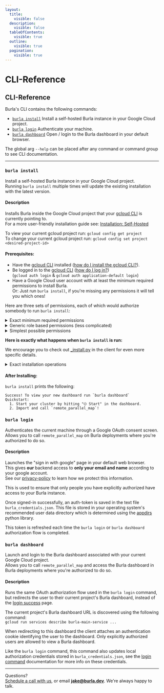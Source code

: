 ```yaml
---
layout:
  title:
    visible: false
  description:
    visible: false
  tableOfContents:
    visible: true
  outline:
    visible: true
  pagination:
    visible: true
---
```


# CLI-Reference

## CLI-Reference

Burla's CLI contains the following commands:

* [`burla install`](CLI-Reference.md#burla-install) Install a self-hosted Burla instance in your Google Cloud project.
* [`burla login`](CLI-Reference.md#burla-login) Authenticate your machine.
* [`burla dashboard`](CLI-Reference.md#burla-dashboard) Open / login to the Burla dashboard in your default browser.

The global arg `--help` can be placed after any command or command group to see CLI documentation.

***

### `burla install`

Install a self-hosted Burla instance in your Google Cloud project.\
Running `burla install` multiple times will update the existing installation with the latest version.

#### **Description**

Installs Burla inside the Google Cloud project that your [gcloud CLI](https://cloud.google.com/sdk/gcloud) is currently pointing to.\
For a more user-friendly installation guide see: [Installation: Self-Hosted](installation-self-hosted.md)

To view your current gcloud project run: `gcloud config get project`\
To change your current gcloud project run: `gcloud config set project <desired-project-id>`&#x20;

#### **Prerequisites:**

* Have the [gcloud CLI](https://cloud.google.com/sdk/gcloud) installed ([how do I install the gcloud CLI?](https://cloud.google.com/sdk/docs/install)).
* Be logged in to the [gcloud CLI](https://cloud.google.com/sdk/gcloud) ([how do I log in?](https://cloud.google.com/sdk/docs/authorizing#user-account))\
  (`gcloud auth login` & `gcloud auth application-default login`)
* Have a Google Cloud user account with at least the minimum required permissions to install Burla.\
  Or: Just run `burla install`, if you're missing any permissions it will tell you which ones!

Here are three sets of permissions, each of which would authorize somebody to run `burla install`:

<details>

<summary>Exact minimum required permissions</summary>

1. Service Usage API (`serviceusage.googleapis.com`):
   * `serviceusage.services.enable` for enabling:
     * `compute.googleapis.com`
     * `run.googleapis.com`
     * `firestore.googleapis.com`
     * `cloudresourcemanager.googleapis.com`
     * `secretmanager.googleapis.com`
2. Compute Engine API (`compute.googleapis.com`):
   * `compute.firewalls.create`
   * `compute.firewalls.get` (to check if firewall rule exists)
   * `compute.networks.updatePolicy`
3. Secret Manager API (`secretmanager.googleapis.com`):
   * `secretmanager.secrets.create`
   * `secretmanager.secrets.get`
   * `secretmanager.versions.add`
4. Firestore API (`firestore.googleapis.com`):
   * `datastore.databases.create`
   * `datastore.databases.get`
   * `datastore.documents.create`
   * `datastore.documents.write`
5. Cloud Run API (`run.googleapis.com`):
   * `run.services.create`
   * `run.services.update`
   * `run.services.get`
   * `run.services.setIamPolicy` (for --allow-unauthenticated flag)

Here is an IAM role definition for this permission set:

```yaml
title: "Burla Installation Role"
description: "Minimum permissions needed to install Burla"
stage: "GA"
includedPermissions:
- serviceusage.services.enable
- compute.firewalls.create
- compute.firewalls.get
- compute.networks.updatePolicy
- secretmanager.secrets.create
- secretmanager.secrets.get
- secretmanager.versions.add
- datastore.databases.create
- datastore.databases.get
- datastore.documents.create
- datastore.documents.write
- run.services.create
- run.services.update
- run.services.get
- run.services.setIamPolicy
```

</details>

<details>

<summary>Generic role based permissions (less complicated)</summary>

Burla can be installed by users having the following generic roles:

1. Service Usage Admin (`roles/serviceusage.serviceUsageAdmin`)
2. Cloud Run Admin (`roles/run.admin`)
3. Compute Network Admin (`roles/compute.networkAdmin`)
4. Secret Manager Admin (`roles/secretmanager.admin`)
5. Firestore Database Admin (`roles/datastore.owner`)

</details>

<details>

<summary>Simplest possible permissions</summary>

Burla can be installed with either of the following roles:

* Project Owner (`roles/owner`)
* Project Editor (`roles/editor`)

</details>

**Here is exactly what happens when `burla install` is run:**

We encourage you to check out [\_install.py](https://github.com/Burla-Cloud/burla/blob/main/client/src/burla/_install.py) in the client for even more specific details.

<details>

<summary>Exact installation operations</summary>

1. &#x20;Required services are enabled (if they are not already enabled):
   * `gcloud services enable` is called on:
     * `compute.googleapis.com`
     * `run.googleapis.com`
     * `firestore.googleapis.com`
     * `cloudresourcemanager.googleapis.com`
     * `secretmanager.googleapis.com`
2. Port `8080` is opened on any GCE VM having the tag `burla-cluster-node`:
   * `gcloud compute firewall-rules create burla-cluster-node-firewall \`\
     `--action=ALLOW --rules=tcp:8080 --target-tags=burla-cluster-node ...`
3. &#x20;A secret is created that's used to encrypt auth cookies in the dashboard:
   * `gcloud secrets describe burla-cluster-id-token`&#x20;
   * `gcloud secrets create burla-cluster-id-token ...`&#x20;
4. A Google Cloud Firestore database is created:\
   (manages information displayed in the dashboard)
   * `gcloud firestore databases create --database=burla ...`&#x20;
5. Your Google account (that you are currently logged in to `gcloud` with) is set as the only user authorized to access this new Burla deployment.
   * This account is discovered using the following command:\
     `gcloud auth list --filter=status:ACTIVE --format="value(account)"`
   * Once set, this cannot be changed by other users running `burla install` again.
6. &#x20;The main-service (dashboard) is deployed on Google Cloud Run:
   * `gcloud run deploy burla-main-service \` \
     `--image=burlacloud/main-service:latest ...`
   * `gcloud run services update-traffic burla-main-service --to-latest ...`
7. Thats it!

</details>

#### **After Installing:**

`burla install` prints the following:

```
Success! To view your new dashboard run `burla dashboard`
Quickstart:
  1. Start your cluster by hitting "⏻ Start" in the dashboard.
  2. Import and call `remote_parallel_map`!
```

### `burla login`

Authenticates the current machine through a Google OAuth consent screen.\
Allows you to call `remote_parallel_map` on Burla deployments where you're authorized to do so.

#### **Description**

Launches the "sign in with google" page in your default web browser.\
This gives **our** backend access to **only your email and name** according to your google account.\
See our [privacy-policy](privacy-policy.md) to learn how we protect this information.

This is used to ensure that only people you have explicitly authorized have access to your Burla instance.

Once signed-in successfully, an auth-token is saved in the text file `burla_credentials.json`. This file is stored in your operating system's recommended user data directory which is determined using the [appdirs](https://github.com/ActiveState/appdirs) python library.

This token is refreshed each time the `burla login` or `burla dashboard` authorization flow is completed.

### `burla dashboard`&#x20;

Launch and login to the Burla dashboard associated with your current Google Cloud project.\
Allows you to call `remote_parallel_map` and access the Burla dashboard in Burla deployments where you're authorized to do so.

#### **Description**

Runs the same OAuth authorization flow used in the `burla login` command, but redirects the user to their current project's Burla dashboard, instead of the [login success](https://docs.burla.dev/auth-success) page.

The current project's Burla dashboard URL is discovered using the following command:\
`gcloud run services describe burla-main-service ...`&#x20;

When redirecting to this dashboard the client attaches an authentication cookie identifying the user to the dashboard. Only explicitly authorized users are allowed to view a Burla dashboard.

Like the `burla login` command, this command also updates local authorization credentials stored in `burla_credentials.json`, see the [login command](CLI-Reference.md#burla-login) documentation for more info on these credentials.





***

Questions?\
[Schedule a call with us](https://cal.com/jakez/burla/), or email **jake@burla.dev**. We're always happy to talk.
